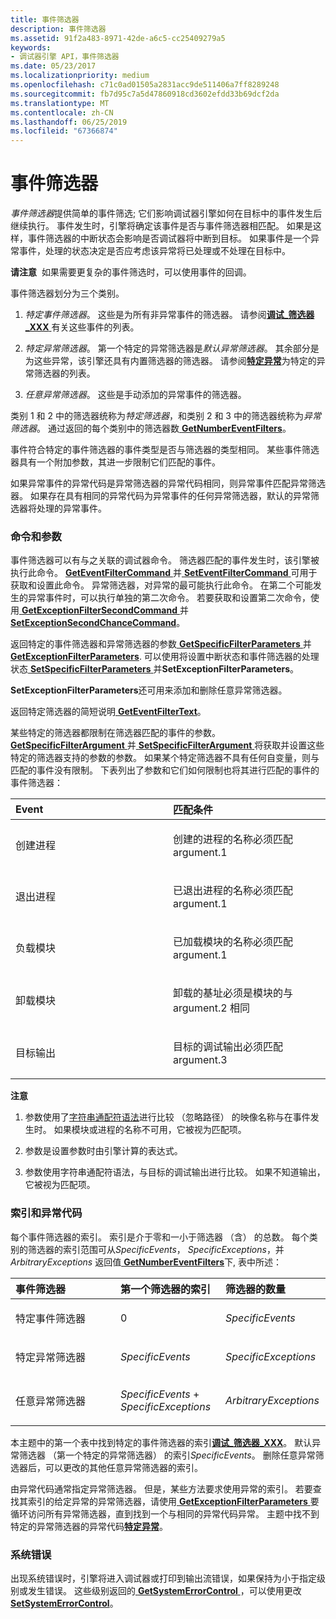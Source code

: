 ```yaml
---
title: 事件筛选器
description: 事件筛选器
ms.assetid: 91f2a483-8971-42de-a6c5-cc25409279a5
keywords:
- 调试器引擎 API，事件筛选器
ms.date: 05/23/2017
ms.localizationpriority: medium
ms.openlocfilehash: c71c0ad01505a2831acc9de511406a7ff8289248
ms.sourcegitcommit: fb7d95c7a5d47860918cd3602efdd33b69dcf2da
ms.translationtype: MT
ms.contentlocale: zh-CN
ms.lasthandoff: 06/25/2019
ms.locfileid: "67366874"
---
```

# <a name="event-filters"></a>事件筛选器


*事件筛选器*提供简单的事件筛选; 它们影响调试器引擎如何在目标中的事件发生后继续执行。 事件发生时，引擎将确定该事件是否与事件筛选器相匹配。 如果是这样，事件筛选器的中断状态会影响是否调试器将中断到目标。 如果事件是一个异常事件，处理的状态决定是否应考虑该异常将已处理或不处理在目标中。

**请注意**  如果需要更复杂的事件筛选时，可以使用事件的回调。

 

事件筛选器划分为三个类别。

1.  *特定事件筛选器*。 这些是为所有非异常事件的筛选器。 请参阅[**调试\_筛选器\_XXX** ](https://docs.microsoft.com/windows-hardware/drivers/debugger/debug-filter-xxx)有关这些事件的列表。

2.  *特定异常筛选器*。 第一个特定的异常筛选器是*默认异常筛选器*。 其余部分是为这些异常，该引擎还具有内置筛选器的筛选器。 请参阅[**特定异常**](https://docs.microsoft.com/windows-hardware/drivers/debugger/specific-exceptions)为特定的异常筛选器的列表。

3.  *任意异常筛选器*。 这些是手动添加的异常事件的筛选器。

类别 1 和 2 中的筛选器统称为*特定筛选器*，和类别 2 和 3 中的筛选器统称为*异常筛选器*。 通过返回的每个类别中的筛选器数[ **GetNumberEventFilters**](https://docs.microsoft.com/windows-hardware/drivers/ddi/content/dbgeng/nf-dbgeng-idebugcontrol3-getnumbereventfilters)。

事件符合特定的事件筛选器的事件类型是否与筛选器的类型相同。 某些事件筛选器具有一个附加参数，其进一步限制它们匹配的事件。

如果异常事件的异常代码是异常筛选器的异常代码相同，则异常事件匹配异常筛选器。 如果存在具有相同的异常代码为异常事件的任何异常筛选器，默认的异常筛选器将处理的异常事件。

### <a name="span-idcommandsandparametersspanspan-idcommandsandparametersspancommands-and-parameters"></a><span id="commands_and_parameters"></span><span id="COMMANDS_AND_PARAMETERS"></span>命令和参数

事件筛选器可以有与之关联的调试器命令。 筛选器匹配的事件发生时，该引擎被执行此命令。 [**GetEventFilterCommand** ](https://docs.microsoft.com/windows-hardware/drivers/ddi/content/dbgeng/nf-dbgeng-idebugcontrol3-geteventfiltercommand)并[ **SetEventFilterCommand** ](https://docs.microsoft.com/windows-hardware/drivers/ddi/content/dbgeng/nf-dbgeng-idebugcontrol3-seteventfiltercommand)可用于获取和设置此命令。 异常筛选器，对异常的最可能执行此命令。 在第二个可能发生的异常事件时，可以执行单独的第二次命令。 若要获取和设置第二次命令，使用[ **GetExceptionFilterSecondCommand** ](https://docs.microsoft.com/windows-hardware/drivers/ddi/content/dbgeng/nf-dbgeng-idebugcontrol3-getexceptionfiltersecondcommand)并[ **SetExceptionSecondChanceCommand**](https://docs.microsoft.com/windows-hardware/drivers/ddi/content/dbgeng/nf-dbgeng-idebugcontrol3-setexceptionfiltersecondcommand)。

返回特定的事件筛选器和异常筛选器的参数[ **GetSpecificFilterParameters** ](https://docs.microsoft.com/windows-hardware/drivers/ddi/content/dbgeng/nf-dbgeng-idebugcontrol3-getspecificfilterparameters)并[ **GetExceptionFilterParameters**](https://docs.microsoft.com/windows-hardware/drivers/ddi/content/dbgeng/nf-dbgeng-idebugcontrol3-setexceptionfilterparameters). 可以使用将设置中断状态和事件筛选器的处理状态[ **SetSpecificFilterParameters** ](https://docs.microsoft.com/windows-hardware/drivers/ddi/content/dbgeng/nf-dbgeng-idebugcontrol3-setspecificfilterparameters)并**SetExceptionFilterParameters**。

**SetExceptionFilterParameters**还可用来添加和删除任意异常筛选器。

返回特定筛选器的简短说明[ **GetEventFilterText**](https://docs.microsoft.com/windows-hardware/drivers/ddi/content/dbgeng/nf-dbgeng-idebugcontrol3-geteventfiltertext)。

某些特定的筛选器都限制在筛选器匹配的事件的参数。 [**GetSpecificFilterArgument** ](https://docs.microsoft.com/windows-hardware/drivers/ddi/content/dbgeng/nf-dbgeng-idebugcontrol3-getspecificfilterargument)并[ **SetSpecificFilterArgument** ](https://docs.microsoft.com/windows-hardware/drivers/ddi/content/dbgeng/nf-dbgeng-idebugcontrol3-setspecificfilterargument)将获取并设置这些特定的筛选器支持的参数的参数。 如果某个特定筛选器不具有任何自变量，则与匹配的事件没有限制。 下表列出了参数和它们如何限制也将其进行匹配的事件的事件筛选器：

<table>
<colgroup>
<col width="50%" />
<col width="50%" />
</colgroup>
<thead>
<tr class="header">
<th align="left">Event</th>
<th align="left">匹配条件</th>
</tr>
</thead>
<tbody>
<tr class="odd">
<td align="left"><p>创建进程</p></td>
<td align="left"><p>创建的进程的名称必须匹配 argument.1</p></td>
</tr>
<tr class="even">
<td align="left"><p>退出进程</p></td>
<td align="left"><p>已退出进程的名称必须匹配 argument.1</p></td>
</tr>
<tr class="odd">
<td align="left"><p>负载模块</p></td>
<td align="left"><p>已加载模块的名称必须匹配 argument.1</p></td>
</tr>
<tr class="even">
<td align="left"><p>卸载模块</p></td>
<td align="left"><p>卸载的基址必须是模块的与 argument.2 相同</p></td>
</tr>
<tr class="odd">
<td align="left"><p>目标输出</p></td>
<td align="left"><p>目标的调试输出必须匹配 argument.3</p></td>
</tr>
</tbody>
</table>

 

**注意**  
1.  参数使用了[字符串通配符语法](string-wildcard-syntax.md)进行比较 （忽略路径） 的映像名称与在事件发生时。 如果模块或进程的名称不可用，它被视为匹配项。

2.  参数是设置参数时由引擎计算的表达式。

3.  参数使用字符串通配符语法，与目标的调试输出进行比较。 如果不知道输出，它被视为匹配项。

 

### <a name="span-idindexandexceptioncodespanspan-idindexandexceptioncodespanindex-and-exception-code"></a><span id="index_and_exception_code"></span><span id="INDEX_AND_EXCEPTION_CODE"></span>索引和异常代码

每个事件筛选器的索引。 索引是介于零和一小于筛选器 （含） 的总数。 每个类别的筛选器的索引范围可从*SpecificEvents*， *SpecificExceptions*，并*ArbitraryExceptions* 返回值[ **GetNumberEventFilters**](https://docs.microsoft.com/windows-hardware/drivers/ddi/content/dbgeng/nf-dbgeng-idebugcontrol3-getnumbereventfilters)下, 表中所述：

<table>
<colgroup>
<col width="33%" />
<col width="33%" />
<col width="33%" />
</colgroup>
<thead>
<tr class="header">
<th align="left">事件筛选器</th>
<th align="left">第一个筛选器的索引</th>
<th align="left">筛选器的数量</th>
</tr>
</thead>
<tbody>
<tr class="odd">
<td align="left"><p>特定事件筛选器</p></td>
<td align="left"><p>0</p></td>
<td align="left"><p><em>SpecificEvents</em></p></td>
</tr>
<tr class="even">
<td align="left"><p>特定异常筛选器</p></td>
<td align="left"><p><em>SpecificEvents</em></p></td>
<td align="left"><p><em>SpecificExceptions</em></p></td>
</tr>
<tr class="odd">
<td align="left"><p>任意异常筛选器</p></td>
<td align="left"><p><em>SpecificEvents</em> + <em>SpecificExceptions</em></p></td>
<td align="left"><p><em>ArbitraryExceptions</em></p></td>
</tr>
</tbody>
</table>

 

本主题中的第一个表中找到特定的事件筛选器的索引[**调试\_筛选器\_XXX**](https://docs.microsoft.com/windows-hardware/drivers/debugger/debug-filter-xxx)。 默认异常筛选器 （第一个特定的异常筛选器） 的索引*SpecificEvents*。 删除任意异常筛选器后，可以更改的其他任意异常筛选器的索引。

由异常代码通常指定异常筛选器。 但是，某些方法要求使用异常的索引。 若要查找其索引的给定异常的异常筛选器，请使用[ **GetExceptionFilterParameters** ](https://docs.microsoft.com/windows-hardware/drivers/ddi/content/dbgeng/nf-dbgeng-idebugcontrol3-getexceptionfilterparameters)要循环访问所有异常筛选器，直到找到一个与相同的异常代码异常。 主题中找不到特定的异常筛选器的异常代码[**特定异常**](https://docs.microsoft.com/windows-hardware/drivers/debugger/specific-exceptions)。

### <a name="span-idsystemerrorsspanspan-idsystemerrorsspansystem-errors"></a><span id="system_errors"></span><span id="SYSTEM_ERRORS"></span>系统错误

出现系统错误时，引擎将进入调试器或打印到输出流错误，如果保持为小于指定级别或发生错误。 这些级别返回的[ **GetSystemErrorControl** ](https://docs.microsoft.com/windows-hardware/drivers/ddi/content/dbgeng/nf-dbgeng-idebugcontrol3-getsystemerrorcontrol) ，可以使用更改[ **SetSystemErrorControl**](https://docs.microsoft.com/windows-hardware/drivers/ddi/content/dbgeng/nf-dbgeng-idebugcontrol3-setsystemerrorcontrol)。

 

 






